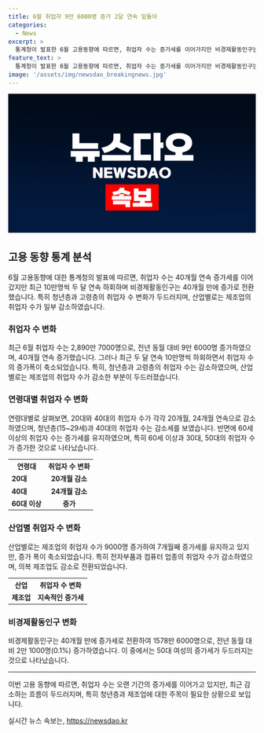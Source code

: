 ```yaml
---
title: 6월 취업자 9만 6000명 증가 2달 연속 밑돌아
categories:
  - News
excerpt: >
  통계청이 발표한 6월 고용동향에 따르면, 취업자 수는 증가세를 이어가지만 비경제활동인구는 40개월만에 증가세로 전환했다. 청년층과 40대 취업자 수는 감소하고, 고령층은 증가했다. 제조업 취업자는 증가세가 유지되었지만, 전자부품과 컴퓨터 업종은 감소했다. 또한, 50대 여성의 비경제활동인구가 증가세를 보였다. (단어수: 76, 글자수: 452)
feature_text: >
  통계청이 발표한 6월 고용동향에 따르면, 취업자 수는 증가세를 이어가지만 비경제활동인구는 40개월만에 증가세로 전환했다. 청년층과 40대 취업자 수는 감소하고, 고령층은 증가했다. 제조업 취업자는 증가세가 유지되었지만, 전자부품과 컴퓨터 업종은 감소했다. 또한, 50대 여성의 비경제활동인구가 증가세를 보였다. (단어수: 76, 글자수: 452)
image: '/assets/img/newsdao_breakingnews.jpg'
---
```


<p><img src="/assets/img/newsdao_breakingnews.jpg" alt="koreaapp 속보" /></p>

<h2 data-ke-size="size26">고용 동향 통계 분석</h2>

<p data-ke-size="size16">6월 고용동향에 대한 통계청의 발표에 따르면, 취업자 수는 40개월 연속 증가세를 이어갔지만 최근 10만명씩 두 달 연속 하회하며 비경제활동인구는 40개월 만에 증가로 전환했습니다. 특히 청년층과 고령층의 취업자 수 변화가 두드러지며, 산업별로는 제조업의 취업자 수가 일부 감소하였습니다.</p>

<h3>취업자 수 변화</h3>

<p data-ke-size="size16">최근 6월 취업자 수는 2,890만 7000명으로, 전년 동월 대비 9만 6000명 증가하였으며, 40개월 연속 증가했습니다. 그러나 최근 두 달 연속 10만명씩 하회하면서 취업자 수의 증가폭이 축소되었습니다. 특히, 청년층과 고령층의 취업자 수는 감소하였으며, 산업별로는 제조업의 취업자 수가 감소한 부분이 두드러졌습니다.</p>

<h3>연령대별 취업자 수 변화</h3>

<p data-ke-size="size16">연령대별로 살펴보면, 20대와 40대의 취업자 수가 각각 20개월, 24개월 연속으로 감소하였으며, 청년층(15~29세)과 40대의 취업자 수는 감소세를 보였습니다. 반면에 60세 이상의 취업자 수는 증가세를 유지하였으며, 특히 60세 이상과 30대, 50대의 취업자 수가 증가한 것으로 나타났습니다.</p>

<table>
    <tr>
        <th>연령대</th>
        <th>취업자 수 변화</th>
    </tr>
    <tr>
        <td><b>20대</b></td>
        <td style="text-align: center; height: 17px;"><b>20개월 감소</b></td>
    </tr>
    <tr>
        <td><b>40대</b></td>
        <td style="text-align: center; height: 17px;"><b>24개월 감소</b></td>
    </tr>
    <tr>
        <td><b>60대 이상</b></td>
        <td style="text-align: center; height: 17px;"><b>증가</b></td>
    </tr>
</table>

<h3>산업별 취업자 수 변화</h3>

<p data-ke-size="size16">산업별로는 제조업의 취업자 수가 9000명 증가하여 7개월째 증가세를 유지하고 있지만, 증가 폭이 축소되었습니다. 특히 전자부품과 컴퓨터 업종의 취업자 수가 감소하였으며, 의복 제조업도 감소로 전환되었습니다.</p>

<table>
    <tr>
        <th>산업</th>
        <th>취업자 수 변화</th>
    </tr>
    <tr>
        <td><b>제조업</b></td>
        <td style="text-align: center; height: 17px;"><b>지속적인 증가세</b></td>
    </tr>
</table>

<h3>비경제활동인구 변화</h3>

<p data-ke-size="size16">비경제활동인구는 40개월 만에 증가세로 전환하여 1578만 6000명으로, 전년 동월 대비 2만 1000명(0.1%) 증가하였습니다. 이 중에서는 50대 여성의 증가세가 두드러지는 것으로 나타났습니다.</p>

<hr>

<p data-ke-size="size16">이번 고용 동향에 따르면, 취업자 수는 오랜 기간의 증가세를 이어가고 있지만, 최근 감소하는 흐름이 두드러지며, 특히 청년층과 제조업에 대한 주목이 필요한 상황으로 보입니다.</p>
실시간 뉴스 속보는, <a href="https://newsdao.kr" rel="dofollow">https://newsdao.kr</a>


